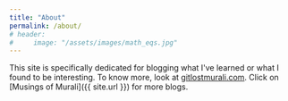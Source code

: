 ```yaml
---
title: "About"
permalink: /about/
# header:
#     image: "/assets/images/math_eqs.jpg"
---
```


This site is specifically dedicated for blogging what I've learned or what I found to be interesting. To know more, look at [gitlostmurali.com](https://gitlostmurali.com/). Click on [Musings of Murali]({{ site.url }}) for more blogs.